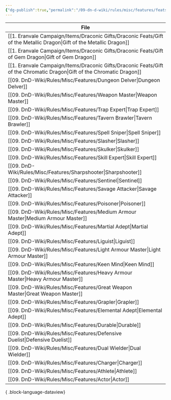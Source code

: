 ```yaml
---
{"dg-publish":true,"permalink":"/09-dn-d-wiki/rules/misc/features/feats/"}
---
```



| File                                                                                                                       |
| -------------------------------------------------------------------------------------------------------------------------- |
| [[1. Eranvale Campaign/Items/Draconic Gifts/Draconic Feats/Gift of the Metallic Dragon\|Gift of the Metallic Dragon]]   |
| [[1. Eranvale Campaign/Items/Draconic Gifts/Draconic Feats/Gift of Gem Dragon\|Gift of Gem Dragon]]                     |
| [[1. Eranvale Campaign/Items/Draconic Gifts/Draconic Feats/Gift of the Chromatic Dragon\|Gift of the Chromatic Dragon]] |
| [[09. DnD-Wiki/Rules/Misc/Features/Dungeon Delver\|Dungeon Delver]]                                                     |
| [[09. DnD-Wiki/Rules/Misc/Features/Weapon Master\|Weapon Master]]                                                       |
| [[09. DnD-Wiki/Rules/Misc/Features/Trap Expert\|Trap Expert]]                                                           |
| [[09. DnD-Wiki/Rules/Misc/Features/Tavern Brawler\|Tavern Brawler]]                                                     |
| [[09. DnD-Wiki/Rules/Misc/Features/Spell Sniper\|Spell Sniper]]                                                         |
| [[09. DnD-Wiki/Rules/Misc/Features/Slasher\|Slasher]]                                                                   |
| [[09. DnD-Wiki/Rules/Misc/Features/Skulker\|Skulker]]                                                                   |
| [[09. DnD-Wiki/Rules/Misc/Features/Skill Expert\|Skill Expert]]                                                         |
| [[09. DnD-Wiki/Rules/Misc/Features/Sharpshooter\|Sharpshooter]]                                                         |
| [[09. DnD-Wiki/Rules/Misc/Features/Sentinel\|Sentinel]]                                                                 |
| [[09. DnD-Wiki/Rules/Misc/Features/Savage Attacker\|Savage Attacker]]                                                   |
| [[09. DnD-Wiki/Rules/Misc/Features/Poisoner\|Poisoner]]                                                                 |
| [[09. DnD-Wiki/Rules/Misc/Features/Medium Armour Master\|Medium Armour Master]]                                         |
| [[09. DnD-Wiki/Rules/Misc/Features/Martial Adept\|Martial Adept]]                                                       |
| [[09. DnD-Wiki/Rules/Misc/Features/Liguist\|Liguist]]                                                                   |
| [[09. DnD-Wiki/Rules/Misc/Features/Light Armour Master\|Light Armour Master]]                                           |
| [[09. DnD-Wiki/Rules/Misc/Features/Keen Mind\|Keen Mind]]                                                               |
| [[09. DnD-Wiki/Rules/Misc/Features/Heavy Armour Master\|Heavy Armour Master]]                                           |
| [[09. DnD-Wiki/Rules/Misc/Features/Great Weapon Master\|Great Weapon Master]]                                           |
| [[09. DnD-Wiki/Rules/Misc/Features/Grapler\|Grapler]]                                                                   |
| [[09. DnD-Wiki/Rules/Misc/Features/Elemental Adept\|Elemental Adept]]                                                   |
| [[09. DnD-Wiki/Rules/Misc/Features/Durable\|Durable]]                                                                   |
| [[09. DnD-Wiki/Rules/Misc/Features/Defensive Duelist\|Defensive Duelist]]                                               |
| [[09. DnD-Wiki/Rules/Misc/Features/Dual Wielder\|Dual Wielder]]                                                         |
| [[09. DnD-Wiki/Rules/Misc/Features/Charger\|Charger]]                                                                   |
| [[09. DnD-Wiki/Rules/Misc/Features/Athlete\|Athlete]]                                                                   |
| [[09. DnD-Wiki/Rules/Misc/Features/Actor\|Actor]]                                                                       |

{ .block-language-dataview}
